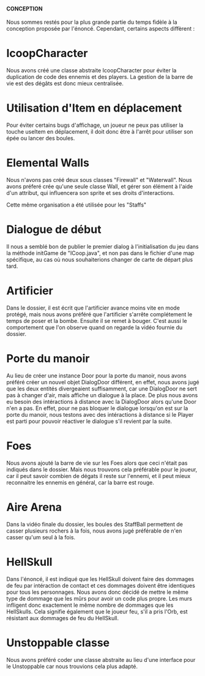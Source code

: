 #### CONCEPTION ####

Nous sommes restés pour la plus grande partie du temps fidèle
à la conception proposée par l'énoncé. Cependant, certains aspects diffèrent : 

# IcoopCharacter
Nous avons créé une classe abstraite IcoopCharacter pour éviter la duplication de code
des ennemis et des players. La gestion de la barre de vie est des dégâts est donc mieux
centralisée.

# Utilisation d'Item en déplacement
Pour éviter certains bugs d'affichage, un joueur ne peux pas utiliser la touche useItem
en déplacement, il doit donc être à l'arrêt pour utiliser son épée ou lancer des boules.

# Elemental Walls
Nous n'avons pas créé deux sous classes "Firewall" et "Waterwall".
Nous avons préferé crée qu'une seule classe Wall, et gérer son élément à
l'aide d'un attribut, qui influencera son sprite et ses droits d'interactions.

Cette même organisation a été utilisée pour les "Staffs"

# Dialogue de début
Il nous a semblé bon de publier le premier dialog à l'initialisation du jeu
dans la méthode initGame de "ICoop.java", et non pas dans le fichier d'une map spécifique, au cas où nous
souhaiterions changer de carte de départ plus tard.

# Artificier
Dans le dossier, il est écrit que l'artificier avance moins vite en mode protégé, mais nous
avons préféré que l'artificier s'arrête complétement le temps de poser et la bombe. Ensuite
il se remet à bouger. C'est aussi le comportement que l'on observe quand on regarde la vidéo
fournie du dossier.

# Porte du manoir
Au lieu de créer une instance Door pour la porte du manoir, nous avons préféré créer 
un nouvel objet DialogDoor différent, en effet, nous avons jugé que les deux entités divergeaient
suffisamment, car une DialogDoor ne sert pas à changer d'air, mais affiche un dialogue à la place.
De plus nous avons eu besoin des intéractions à distance avec la DialogDoor alors qu'une Door n'en a pas.
En effet, pour ne pas bloquer le dialogue lorsqu'on est sur la porte du manoir, nous testons
avec des intéractions à distance si le Player est parti pour pouvoir réactiver le dialogue s'il revient
par la suite.

# Foes 
Nous avons ajouté la barre de vie sur les Foes alors que ceci n'était pas indiqués dans le dossier.
Mais nous trouvons cela préférable pour le joueur, car il peut savoir combien de dégats il reste sur l'ennemi,
et il peut mieux reconnaitre les ennemis en général, car la barre est rouge.

# Aire Arena
Dans la vidéo finale du dossier, les boules des StaffBall permettent de casser plusieurs
rochers à la fois, nous avons jugé préférable de n'en casser qu'um seul à la fois.

# HellSkull
Dans l'énoncé, il est indiqué que les HellSkull doivent faire des dommages de feu par intéraction
de contact et ces dommages doivent être identiques pour tous les personnages. 
Nous avons donc décidé de mettre le même type de dommage que les mûrs pour avoir un code plus propre. 
Les murs infligent donc exactement le même nombre de dommages que les HellSkulls. 
Cela signifie également que le joueur feu, s'il
a pris l'Orb, est résistant aux dommages de feu du HellSkull.

# Unstoppable classe
Nous avons préféré coder une classe abstraite au lieu d'une interface pour le Unstoppable car nous trouvions
cela plus adapté.